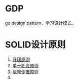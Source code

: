 # GDP

go design pattern，学习设计模式。

# SOLID设计原则

1. [开闭原则](solid/scm.go)
2. [单一职责原则]()
3. [依赖倒置原则](solid/dip.go)
4. 